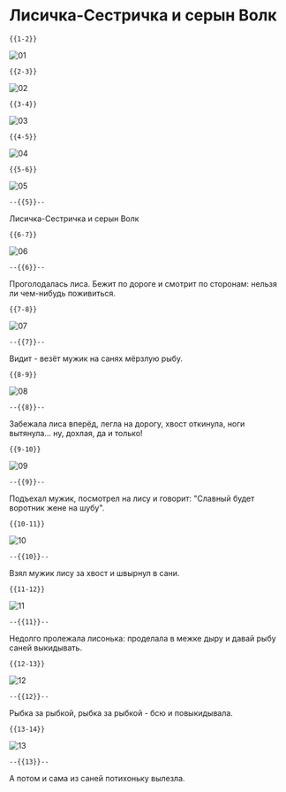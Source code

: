 <!--
author:   Your Name

email:    your@mail.org

version:  0.0.1

language: en

narrator: Russian Female

comment:  Try to write a short comment about
          your course, multiline is also okay.

link:     https://cdn.jsdelivr.net/chartist.js/latest/chartist.min.css

script:   https://cdn.jsdelivr.net/chartist.js/latest/chartist.min.js

translation: Deutsch  translations/German.md

translation: Français translations/French.md
-->

# Лисичка-Сестричка и серын Волк


    {{1-2}}
![01](pic/1.png)<!-- style="width: 100%" -->

    {{2-3}}
![02](pic/2.png)<!-- style="width: 100%" -->

    {{3-4}}
![03](pic/3.png)<!-- style="width: 100%" -->


    {{4-5}}
![04](pic/4.png)<!-- style="width: 100%" -->

    {{5-6}}
![05](pic/5.png)<!-- style="width: 100%" -->

    --{{5}}--
Лисичка-Сестричка и серын Волк

    {{6-7}}
![06](pic/6.png)<!-- style="width: 100%" -->

    --{{6}}--
Проголодалась лиса. Бежит по дороге и смотрит по сторонам: нельзя ли чем-нибудь
поживиться.

    {{7-8}}
![07](pic/7.png)<!-- style="width: 100%" -->


    --{{7}}--
Видит - везёт мужик на санях мёрзлую рыбу.


    {{8-9}}
![08](pic/8.png)<!-- style="width: 100%" -->

    --{{8}}--
Забежала лиса вперёд, легла на дорогу, хвост откинула, ноги вытянула... ну,
дохлая, дa и только!

    {{9-10}}
![09](pic/9.png)<!-- style="width: 100%" -->

    --{{9}}--
Подъехал мужик, посмотрел на лису и говорит: "Славный будет воротник жене на
шубу".


    {{10-11}}
![10](pic/10.png)<!-- style="width: 100%" -->

    --{{10}}--
Взял мужик лису за хвост и швырнул в сани.

    {{11-12}}
![11](pic/11.png)<!-- style="width: 100%" -->

    --{{11}}--
Недолго пролежала лисонька: проделала в межке дыру и давай рыбу саней
выкидывать.


    {{12-13}}
![12](pic/12.png)<!-- style="width: 100%" -->

    --{{12}}--
Рыбка за рыбкой, рыбка за рыбкой - бсю и повыкидывала.


    {{13-14}}
![13](pic/13.png)<!-- style="width: 100%" -->

    --{{13}}--
А потом и сама из саней потихоньку вылезла.
